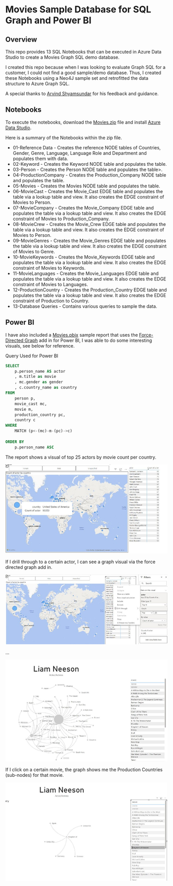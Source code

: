 # Movies Sample Database for SQL Graph and Power BI

## Overview
This repo provides 13 SQL Notebooks that can be executed in Azure Data Studio to create a Movies Graph SQL demo database.

I created this repo because when I was looking to evaluate Graph SQL for a customer, I could not find a good sample/demo database.  Thus, I created these Notebooks using a Neo4J sample set and retrofitted the data structure to Azure Graph SQL.

A special thanks to [Arvind Shyamsundar](https://www.linkedin.com/in/arvindsh/) for his feedback and guidance.

## Notebooks

To execute the notebooks, download the [Movies.zip](./files/Movies.zip) file and install [Azure Data Studio](https://learn.microsoft.com/en-us/azure-data-studio/what-is-azure-data-studio).

Here is a summary of the Notebooks within the zip file.

*  01-Reference Data - Creates the reference NODE tables of Countries, Gender, Genre, Language, Language Role and Department and populates them with data. 
*  02-Keyword - Creates the Keyword NODE table and populates the table.
*  03-Person - Creates the Person NODE table and populates the table>.
*  04-ProductionCompany - Creates the Production_Company NODE table and populates the table.
*  05-Movies - Creates the Movies NODE table and populates the table.
*  06-MovieCast - Creates the Movie_Cast EDGE table and populates the table via a lookup table and view.  It also creates the EDGE constraint of Movies to Person.
*  07-MovieCompany - Creates the Movie_Company EDGE table and populates the table via a lookup table and view.  It also creates the EDGE constraint of Movies to Production_Company.
*  08-MovieCrew - Creates the Movie_Crew EDGE table and populates the table via a lookup table and view.  It also creates the EDGE constraint of Movies to Person.
*  09-MovieGenres - Creates the Movie_Genres EDGE table and populates the table via a lookup table and view.  It also creates the EDGE constraint of Movies to Genre.
*  10-MovieKeywords - Creates the Movie_Keywords EDGE table and populates the table via a lookup table and view.  It also creates the EDGE constraint of Movies to Keywords.
*  11-MovieLanguages - Creates the Movie_Languages EDGE table and populates the table via a lookup table and view.  It also creates the EDGE constraint of Movies to Languages.
*  12-ProductionCountry - Creates the Production_Country EDGE table and populates the table via a lookup table and view.  It also creates the EDGE constraint of Production to Country.
*  13-Database Queries - Contains various queries to sample the data.

## Power BI
I have also included a [Movies.pbix](/files/Movies.pbix) sample report that uses the [Force-Directed Graph](https://appsource.microsoft.com/en-us/product/power-bi-visuals/WA104380764) add in for Power BI, I was able to do some interesting visuals, see below for reference.

Query Used for Power BI
```sql
SELECT 
    p.person_name AS actor
    , m.title as movie
    , mc.gender as gender
    , c.country_name as country
FROM 
    person p, 
    movie_cast mc, 
    movie m, 
    production_country pc, 
    country c
WHERE 
    MATCH (p<-(mc)-m-(pc)->c)

ORDER BY 
    p.person_name ASC
```

The report shows a visual of top 25 actors by movie count per country.

![alt picture](/img/powerbi1.jpg)

If I drill through to a certain actor, I can see a graph visual via the force directed graph add in.

![alt picture](/img/powerbi2.jpg)

...

![alt picture](/img/powerbi3.jpg)

If I click on a certain movie, the graph shows me the Production Countries (sub-nodes) for that movie. 

![alt picture](/img/powerbi4.jpg)